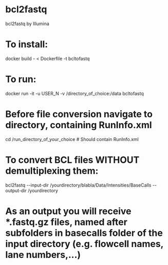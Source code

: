 # bcl2fastq
bcl2fastq by Illumina

# To install:
docker build - < Dockerfile -t bcltofastq

# To run:
docker run -it -u USER_N -v /directory_of_choice:/data  bcltofastq

# Before file conversion navigate to directory, containing RunInfo.xml
cd /run_directory_of_your_choice # Should contain RunInfo.xml

# To convert BCL files WITHOUT demultiplexing them:

bcl2fastq --input-dir /yourdirectory/blabla/Data/Intensities/BaseCalls --output-dir /yourdirectory

# As an output you will receive *.fastq.gz files, named after subfolders in basecalls folder of the input directory (e.g. flowcell names, lane numbers,...)


